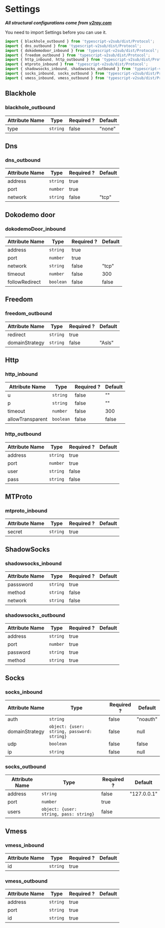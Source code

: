 # Settings

***All structural configurations come from [v2ray.com](https://v2ray.com)***

You need to import Settings before you can use it.

```typescript
import { blackhole_outbound } from 'typescript-v2sub/dist/Protocol';
import { dns_outbound } from 'typescript-v2sub/dist/Protocol';
import { dokodemodoor_inbound } from 'typescript-v2sub/dist/Protocol';
import { freedom_outbound } from 'typescript-v2sub/dist/Protocol';
import { http_inbound, http_outbound } from 'typescript-v2sub/dist/Protocol';
import { mtproto_inbound } from 'typescript-v2sub/dist/Protocol';
import { shadowsocks_inbound, shadowsocks_outbound } from 'typescript-v2sub/dist/Protocol';
import { socks_inbound, socks_outbound } from 'typescript-v2sub/dist/Protocol';
import { vmess_inbound, vmess_outbound } from 'typescript-v2sub/dist/Protocol';
```

## Blackhole

### blackhole_outbound

| Attribute Name | Type     | Required ? | Default |
| -------------- | -------- | ---------- | ------- |
| type           | `string` | false      | "none"  |

## Dns

### dns_outbound

| Attribute Name | Type     | Required ? | Default |
| -------------- | -------- | ---------- | ------- |
| address        | `string` | true       |         |
| port           | `number` | true       |         |
| network        | `string` | false      | "tcp"   |

## Dokodemo door

### dokodemoDoor_inbound

| Attribute Name | Type      | Required ? | Default |
| -------------- | --------- | ---------- | ------- |
| address        | `string`  | true       |         |
| port           | `number`  | true       |         |
| network        | `string`  | false      | "tcp"   |
| timeout        | `number`  | false      | 300     |
| followRedirect | `boolean` | false      | false   |

## Freedom

### freedom_outbound

| Attribute Name | Type     | Required ? | Default |
| -------------- | -------- | ---------- | ------- |
| redirect       | `string` | true       |         |
| domainStrategy | `string` | false      | "Asls"  |

## Http

### http_inbound

| Attribute Name   | Type      | Required ? | Default |
| ---------------- | --------- | ---------- | ------- |
| u                | `string`  | false      | ""      |
| p                | `string`  | false      | ""      |
| timeout          | `number`  | false      | 300     |
| allowTransparent | `boolean` | false      | false   |

### http_outbound

| Attribute Name | Type     | Required ? | Default |
| -------------- | -------- | ---------- | ------- |
| address        | `string` | true       |         |
| port           | `number` | true       |         |
| user           | `string` | false      |         |
| pass           | `string` | false      |         |

## MTProto

### mtproto_inbound 

| Attribute Name | Type     | Required ? | Default |
| -------------- | -------- | ---------- | ------- |
| secret         | `string` | true       |         |

## ShadowSocks

### shadowsocks_inbound

| Attribute Name | Type     | Required ? | Default |
| -------------- | -------- | ---------- | ------- |
| passsword      | `string` | true       |         |
| method         | `string` | false      |         |
| network        | `string` | false      |         |

### shadowsocks_outbound

| Attribute Name | Type     | Required ? | Default |
| -------------- | -------- | ---------- | ------- |
| address        | `string` | true       |         |
| port           | `number` | true       |         |
| password       | `string` | true       |         |
| method         | `string` | true       |         |

## Socks

### socks_inbound

| Attribute Name | Type                                       | Required ? | Default  |
| -------------- | ------------------------------------------ | ---------- | -------- |
| auth           | `string`                                   | false      | "noauth" |
| domainStrategy | `object: {user: string, password: string}` | false      | null     |
| udp            | `boolean`                                  | false      | false    |
| ip             | `string`                                   | false      | null     |

### socks_outbound

| Attribute Name | Type                                   | Required ? | Default     |
| -------------- | -------------------------------------- | ---------- | ----------- |
| address        | `string`                               | false      | "127.0.0.1" |
| port           | `number`                               | true       |             |
| users          | `object: {user: string, pass: string}` | false      |             |

## Vmess

### vmess_inbound

| Attribute Name | Type     | Required ? | Default |
| -------------- | -------- | ---------- | ------- |
| id             | `string` | true       |         |

### vmess_outbound

| Attribute Name | Type     | Required ? | Default |
| -------------- | -------- | ---------- | ------- |
| address        | `string` | true       |         |
| port           | `string` | true       |         |
| id             | `string` | true       |         |